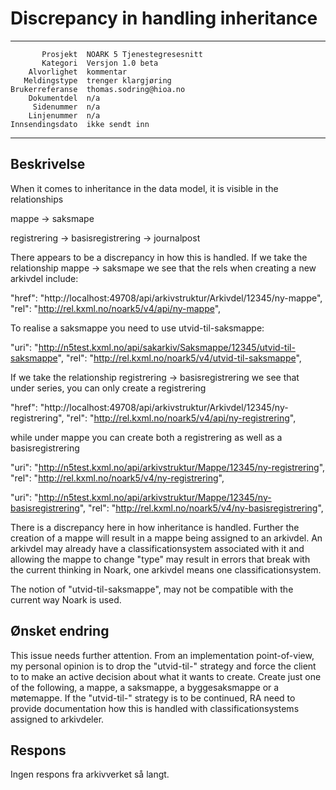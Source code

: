 Discrepancy in handling inheritance
==============================================================

 ------------------  ---------------------------------
           Prosjekt  NOARK 5 Tjenestegresesnitt
           Kategori  Versjon 1.0 beta
        Alvorlighet  kommentar
       Meldingstype  trenger klargjøring
    Brukerreferanse  thomas.sodring@hioa.no
        Dokumentdel  n/a
         Sidenummer  n/a
        Linjenummer  n/a
    Innsendingsdato  ikke sendt inn
 ------------------  ---------------------------------

Beskrivelse
-----------

When it comes to inheritance in the data model, it is visible in the
relationships

  mappe -> saksmape

  registrering -> basisregistrering -> journalpost

There appears to be a discrepancy in how this is handled. If we take the
relationship mappe -> saksmape we see that the rels when creating a new
arkivdel include:

   "href": "http://localhost:49708/api/arkivstruktur/Arkivdel/12345/ny-mappe",
   "rel": "http://rel.kxml.no/noark5/v4/api/ny-mappe",

To realise a saksmappe you need to use utvid-til-saksmappe:

   "uri": "http://n5test.kxml.no/api/sakarkiv/Saksmappe/12345/utvid-til-saksmappe",
   "rel": "http://rel.kxml.no/noark5/v4/utvid-til-saksmappe",

If we take the relationship registrering -> basisregistrering we see that under
 series, you can only create a registrering

  "href": "http://localhost:49708/api/arkivstruktur/Arkivdel/12345/ny-registrering",
  "rel": "http://rel.kxml.no/noark5/v4/api/ny-registrering",

 while under mappe you can create both a registrering as well as a basisregistrering

  "uri": "http://n5test.kxml.no/api/arkivstruktur/Mappe/12345/ny-registrering",
  "rel": "http://rel.kxml.no/noark5/v4/ny-registrering",

  "uri": "http://n5test.kxml.no/api/arkivstruktur/Mappe/12345/ny-basisregistrering",
  "rel": "http://rel.kxml.no/noark5/v4/ny-basisregistrering",

There is a discrepancy here in how inheritance is handled. Further the creation
 of a mappe will result in a mappe being assigned to an arkivdel. An arkivdel
 may already have a classificationsystem associated with it and allowing the
 mappe to change "type" may result in errors that break with the current
 thinking in Noark, one arkivdel means one classificationsystem.

The notion of "utvid-til-saksmappe", may not be compatible with the current way
 Noark is used.


Ønsket endring
--------------

This issue needs further attention. From an implementation point-of-view, my
personal opinion is to drop the "utvid-til-" strategy and force the client to
 to make an active decision about what it wants to create.
 Create just one of the following, a mappe, a saksmappe, a byggesaksmappe or a
 møtemappe. If the "utvid-til-" strategy is to be continued, RA need to provide
 documentation how this is handled with classificationsystems assigned to
 arkivdeler.

Respons
-------

Ingen respons fra arkivverket så langt.
